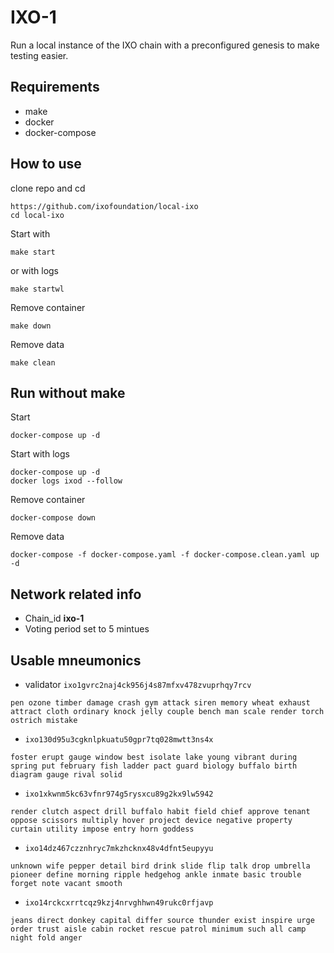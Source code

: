 # IXO-1
Run a local instance of the IXO chain with a preconfigured genesis to make testing easier.

## Requirements
- make
- docker
- docker-compose

## How to use 

clone repo and cd
```
https://github.com/ixofoundation/local-ixo
cd local-ixo
```

Start with
```
make start
```
or with logs
```
make startwl
```
Remove container
```
make down
```
Remove data
```
make clean 
```

## Run without make

Start
```
docker-compose up -d
```
Start with logs
```
docker-compose up -d
docker logs ixod --follow
```
Remove container
```
docker-compose down
```
Remove data
```
docker-compose -f docker-compose.yaml -f docker-compose.clean.yaml up -d
```
## Network related info
- Chain_id  **ixo-1**
- Voting period set to 5 mintues

## Usable mneumonics
- validator
```ixo1gvrc2naj4ck956j4s87mfxv478zvuprhqy7rcv```
```
pen ozone timber damage crash gym attack siren memory wheat exhaust attract cloth ordinary knock jelly couple bench man scale render torch ostrich mistake
```
- ```ixo130d95u3cgknlpkuatu50gpr7tq028mwtt3ns4x```
```
foster erupt gauge window best isolate lake young vibrant during spring put february fish ladder pact guard biology buffalo birth diagram gauge rival solid
```
- ```ixo1xkwnm5kc63vfnr974g5rysxcu89g2kx9lw5942```
```
render clutch aspect drill buffalo habit field chief approve tenant oppose scissors multiply hover project device negative property curtain utility impose entry horn goddess
```
- ```ixo14dz467czznhryc7mkzhcknx48v4dfnt5eupyyu```
```
unknown wife pepper detail bird drink slide flip talk drop umbrella pioneer define morning ripple hedgehog ankle inmate basic trouble forget note vacant smooth
```
- ```ixo14rckcxrrtcqz9kzj4nrvghhwn49rukc0rfjavp```
```
jeans direct donkey capital differ source thunder exist inspire urge order trust aisle cabin rocket rescue patrol minimum such all camp night fold anger
```